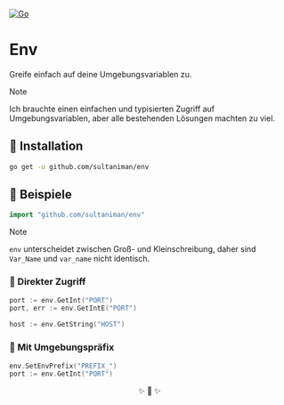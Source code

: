 [![Go](https://github.com/sultaniman/env/actions/workflows/go.yml/badge.svg)](https://github.com/sultaniman/env/actions/workflows/go.yml)

# Env

Greife einfach auf deine Umgebungsvariablen zu.

> [!NOTE]
> Ich brauchte einen einfachen und typisierten Zugriff auf Umgebungsvariablen,
> aber alle bestehenden Lösungen machten zu viel.

## 💾 Installation

```sh
go get -u github.com/sultaniman/env
```

## 📕 Beispiele

```go
import "github.com/sultaniman/env"
```

> [!NOTE]
> `env` unterscheidet zwischen Groß- und Kleinschreibung, daher sind `Var_Name`
> und `var_name` nicht identisch.

### 🤏 Direkter Zugriff

```go
port := env.GetInt("PORT")
port, err := env.GetIntE("PORT")

host := env.GetString("HOST")
```

### 🔖 Mit Umgebungspräfix

```go
env.SetEnvPrefix("PREFIX_")
port := env.GetInt("PORT")
```

<p align="center">✨ 🚀 ✨</p>
